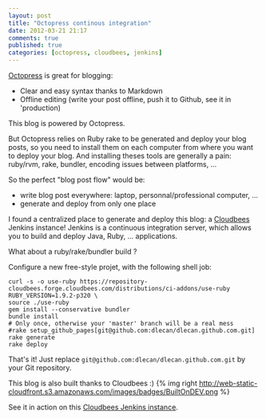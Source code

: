 ```yaml
---
layout: post
title: "Octopress continous integration"
date: 2012-03-21 21:17
comments: true
published: true
categories: [octopress, cloudbees, jenkins]
---
```

[Octopress](http://octopress.org) is great for blogging:
- Clear and easy syntax thanks to Markdown
- Offline editing (write your post offline, push it to Github, see it in 'production)

This blog is powered by Octopress.

But Octopress relies on Ruby rake to be generated and deploy your blog posts, so you need to install them on each computer from where you want to deploy your blog.
And installing theses tools are generally a pain: ruby/rvm, rake, bundler, encoding issues between platforms, ...

So the perfect "blog post flow" would be:
- write blog post everywhere: laptop, personnal/professional computer, ...
- generate and deploy from only one place

I found a centralized place to generate and deploy this blog: a [Cloudbees](http://www.cloudbees.com) Jenkins instance!
Jenkins is a continuous integration server, which allows you to build and deploy Java, Ruby, ... applications.

What about a ruby/rake/bundler build ?

Configure a new free-style projet, with the following shell job:
```
curl -s -o use-ruby https://repository-cloudbees.forge.cloudbees.com/distributions/ci-addons/use-ruby
RUBY_VERSION=1.9.2-p320 \
source ./use-ruby
gem install --conservative bundler
bundle install
# Only once, otherwise your 'master' branch will be a real mess
#rake setup_github_pages[git@github.com:dlecan/dlecan.github.com.git]
rake generate
rake deploy
```
That's it! Just replace `git@github.com:dlecan/dlecan.github.com.git` by your Git repository.

This blog is also built thanks to Cloudbees :) {% img right http://web-static-cloudfront.s3.amazonaws.com/images/badges/BuiltOnDEV.png %}

See it in action on this [Cloudbees Jenkins instance](https://play-war.ci.cloudbees.com/job/blog.dlecan.com/).